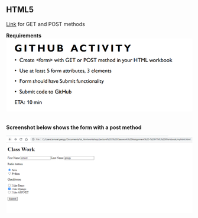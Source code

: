 ## HTML5

[Link](https://www.w3schools.com/tags/ref_httpmethods.asp) for GET and POST methods
<br>

**Requirements**<br>
![req1.PNG](screenshots/req1.PNG)<br><br>

**Screenshot below shows the form with a post method**<br>

![1](screenshots/1.PNG)<br><br>
